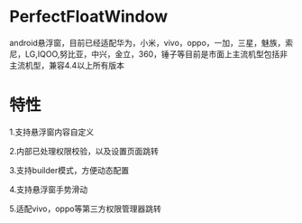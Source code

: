 # PerfectFloatWindow
android悬浮窗，目前已经适配华为，小米，vivo，oppo，一加，三星，魅族，索尼，LG,IQOO,努比亚，中兴，金立，360，锤子等目前是市面上主流机型包括非主流机型，兼容4.4以上所有版本

# 特性
 1.支持悬浮窗内容自定义
 
 2.内部已处理权限校验，以及设置页面跳转
 
 3.支持builder模式，方便动态配置
 
 4.支持悬浮窗手势滑动
 
 5.适配vivo，oppo等第三方权限管理器跳转
